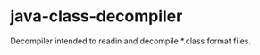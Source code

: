 # java-class-decompiler
Decompiler intended to readin and decompile *.class format files.











